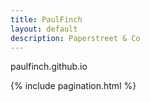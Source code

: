 ```yaml
---
title: PaulFinch
layout: default
description: Paperstreet & Co
---
```

paulfinch.github.io

{% include pagination.html %}
